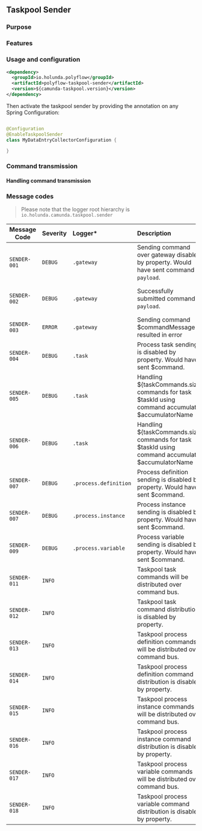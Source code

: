 ## Taskpool Sender


### Purpose

### Features

### Usage and configuration

```xml
<dependency>
  <groupId>io.holunda.polyflow</groupId>
  <artifactId>polyflow-taskpool-sender</artifactId>
  <version>${camunda-taskpool.version}</version>
</dependency>
```

Then activate the taskpool sender by providing the annotation on any Spring Configuration:

```java

@Configuration
@EnableTaskpoolSender
class MyDataEntryCollectorConfiguration {

}

```

### Command transmission

#### Handling command transmission

### Message codes

> Please note that the logger root hierarchy is `io.holunda.camunda.taskpool.sender`

Message Code  | Severity  | Logger*  | Description   | Meaning                
--- | --- | :--- | :--- | :--- 
`SENDER-001` | `DEBUG`     | `.gateway`  | Sending command over gateway disabled by property. Would have sent command `payload`. | Sending of any commands is disabled.  
`SENDER-002` | `DEBUG`     | `.gateway`  | Successfully submitted command `payload`.   | Logging the successfully sent command.  
`SENDER-003`    | `ERROR`     | `.gateway`  | Sending command $commandMessage resulted in error   |  Error sending command.  
`SENDER-004`    | `DEBUG`     | `.task`     | Process task sending is disabled by property. Would have sent $command. |  
`SENDER-005`    | `DEBUG`     | `.task`     | Handling ${taskCommands.size} commands for task $taskId using command accumulator $accumulatorName |  
`SENDER-006`    | `DEBUG`     | `.task`     | Handling ${taskCommands.size} commands for task $taskId using command accumulator $accumulatorName |  
`SENDER-007`    | `DEBUG`     | `.process.definition`     | Process definition sending is disabled by property. Would have sent $command. |  
`SENDER-007`    | `DEBUG`     | `.process.instance`     | Process instance sending is disabled by property. Would have sent $command. |  
`SENDER-009`    | `DEBUG`     | `.process.variable`     | Process variable sending is disabled by property. Would have sent $command. |  
`SENDER-011`    | `INFO`      |                  | Taskpool task commands will be distributed over command bus.  | 
`SENDER-012`    | `INFO`      |                  | Taskpool task command distribution is disabled by property.  | 
`SENDER-013`    | `INFO`      |                  | Taskpool process definition commands will be distributed over command bus.  | 
`SENDER-014`    | `INFO`      |                  | Taskpool process definition command distribution is disabled by property.  | 
`SENDER-015`    | `INFO`      |                  | Taskpool process instance commands will be distributed over command bus.  | 
`SENDER-016`    | `INFO`      |                  | Taskpool process instance command distribution is disabled by property.  | 
`SENDER-017`    | `INFO`      |                  | Taskpool process variable commands will be distributed over command bus.  | 
`SENDER-018`    | `INFO`      |                  | Taskpool process variable command distribution is disabled by property.  | 



